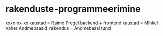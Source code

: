 # rakenduste-programmeerimine

xxxx-xx-xx kaustad = Raimo Pregel
backend + frontend kaustad = Mihkel Vaher
Andmebaasid_rakendus = Andmebaasi tund
